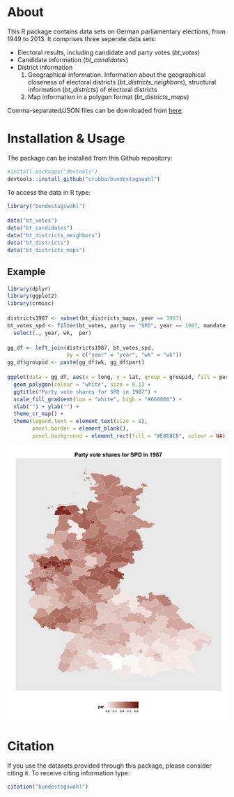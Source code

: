 
# About
This R package contains data sets on German parliamentary elections, from 1949 to 2013. It comprises three seperate data sets: 

- Electoral results, including candidate and party votes (*bt_votes*)
- Candidate information (*bt_candidates*)
- District information
  1. Geographical information. Information about the geographical closeness of electoral districts (*bt_districts_neighbors*), structural information (*bt_districts*)
  of electoral districts
  2. Map information in a polygon format (*bt_districts_maps*)

Comma-separated/JSON files can be downloaded from [here](http://www.christianrubba.com/projects/projects.html#bundestagswahl).

# Installation & Usage
The package can be installed from this Github repository:


```r
#install.packages("devtools")
devtools::install_github("crubba/bundestagswahl")
```

To access the data in R type:


```r
library("bundestagswahl")

data("bt_votes")
data("bt_candidates")
data("bt_districts_neighbors")
data("bt_districts")
data("bt_districts_maps")
```

## Example

```r
library(dplyr)
library(ggplot2)
library(crmisc)

districts1987 <- subset(bt_districts_maps, year == 1987)
bt_votes_spd <- filter(bt_votes, party == "SPD", year == 1987, mandate == "pvote") %>%
  select(., year, wk,  per)

gg_df <- left_join(districts1987, bt_votes_spd, 
                   by = c("year" = "year", "wk" = "wk"))
gg_df$groupid <- paste(gg_df$wk, gg_df$part)

ggplot(data = gg_df, aes(x = long, y = lat, group = groupid, fill = per)) + 
  geom_polygon(colour = "white", size = 0.1) + 
  ggtitle("Party vote shares for SPD in 1987") +
  scale_fill_gradient(low = "white", high = "#660000") +
  xlab("") + ylab("") +
  theme_cr_map() + 
  theme(legend.text = element_text(size = 8),
        panel.border = element_blank(),
        panel.background = element_rect(fill = "#E8E8E8", colour = NA))
```

![](README_files/figure-html/unnamed-chunk-3-1.png) 

# Citation
If you use the datasets provided through this package, please consider citing it. To receive citing information type:


```r
citation("bundestagswahl")
```


